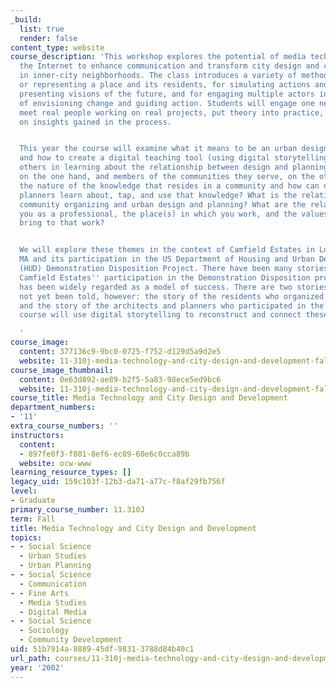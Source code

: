 ```yaml
---
_build:
  list: true
  render: false
content_type: website
course_description: 'This workshop explores the potential of media technology and
  the Internet to enhance communication and transform city design and community development
  in inner-city neighborhoods. The class introduces a variety of methods for describing
  or representing a place and its residents, for simulating actions and changes, for
  presenting visions of the future, and for engaging multiple actors in the process
  of envisioning change and guiding action. Students will engage one neighborhood,
  meet real people working on real projects, put theory into practice, and reflect
  on insights gained in the process.


  This year the course will examine what it means to be an urban designer/planner
  and how to create a digital teaching tool (using digital storytelling) that supports
  others in learning about the relationship between design and planning professionals,
  on the one hand, and members of the communities they serve, on the other. What is
  the nature of the knowledge that resides in a community and how can designers and
  planners learn about, tap, and use that knowledge? What is the relationship between
  community organizing and urban design and planning? What are the relationships between
  you as a professional, the place(s) in which you work, and the values and care you
  bring to that work?


  We will explore these themes in the context of Camfield Estates in Lower Roxbury,
  MA and its participation in the US Department of Housing and Urban Development''s
  (HUD) Demonstration Disposition Project. There have been many stories written about
  Camfield Estates'' participation in the Demonstration Disposition project, for it
  has been widely regarded as a model of success. There are two stories that have
  not yet been told, however: the story of the residents who organized the community
  and the story of the architects and planners who participated in the project. This
  course will use digital storytelling to reconstruct and connect these two stories.

  '
course_image:
  content: 377136c9-9bc0-0725-f752-d129d5a9d2e5
  website: 11-310j-media-technology-and-city-design-and-development-fall-2002
course_image_thumbnail:
  content: 0e63d892-ae89-b2f5-5a83-98ece5ed9bc6
  website: 11-310j-media-technology-and-city-design-and-development-fall-2002
course_title: Media Technology and City Design and Development
department_numbers:
- '11'
extra_course_numbers: ''
instructors:
  content:
  - 897fe0f3-f801-8ef6-ec09-60e6c0cca89b
  website: ocw-www
learning_resource_types: []
legacy_uid: 159c103f-12b3-da71-a77c-f8af29fb756f
level:
- Graduate
primary_course_number: 11.310J
term: Fall
title: Media Technology and City Design and Development
topics:
- - Social Science
  - Urban Studies
  - Urban Planning
- - Social Science
  - Communication
- - Fine Arts
  - Media Studies
  - Digital Media
- - Social Science
  - Sociology
  - Community Development
uid: 51b7914a-8889-45df-9831-3788d84b40c1
url_path: courses/11-310j-media-technology-and-city-design-and-development-fall-2002
year: '2002'
---
```

